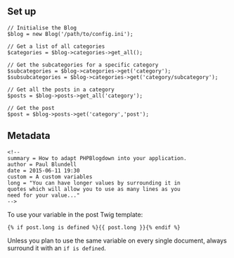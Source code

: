 <!--
summary = "How to adapt PHPBlogdown into your application."
author = Paul Blundell
date = 2015-06-11 19:30
-->

## Set up

    // Initialise the Blog
    $blog = new Blog('/path/to/config.ini');
    
    // Get a list of all categories
    $categories = $blog->categories->get_all();
    
    // Get the subcategories for a specific category
    $subcategories = $blog->categories->get('category');
    $subsubcategories = $blog->categories->get('category/subcategory');
    
    // Get all the posts in a category
    $posts = $blog->posts->get_all('category');
    
    // Get the post
    $post = $blog->posts->get('category','post');
    
## Metadata

    <!--
    summary = How to adapt PHPBlogdown into your application.
    author = Paul Blundell
    date = 2015-06-11 19:30
    custom = A custom variables
    long = "You can have longer values by surrounding it in
    quotes which will allow you to use as many lines as you
    need for your value..."
    -->
    
To use your variable in the post Twig template:

    {% if post.long is defined %}{{ post.long }}{% endif %}

Unless you plan to use the same variable on every single document, always surround it with an `if is defined`.